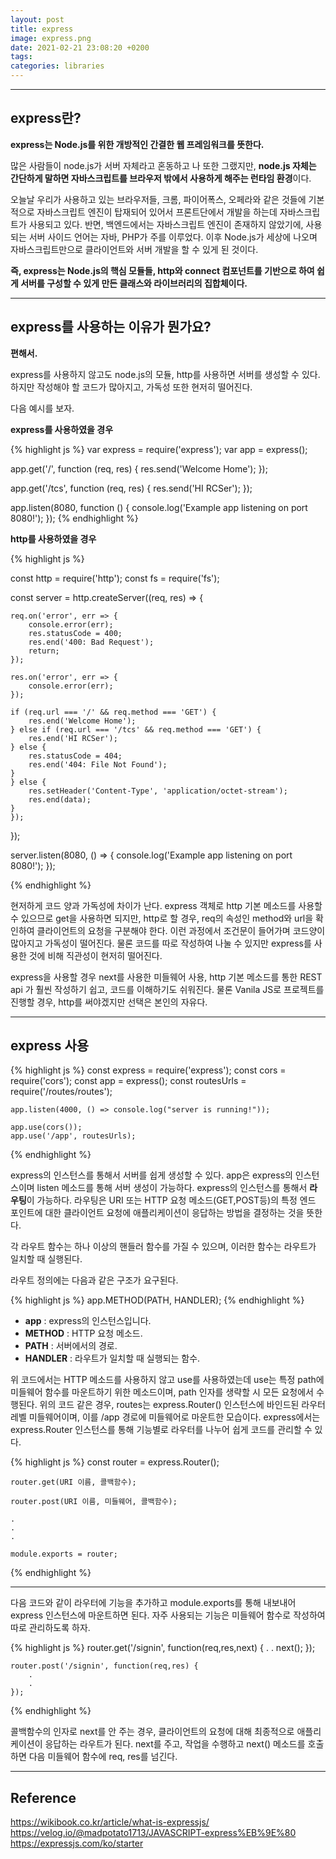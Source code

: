 ```yaml
---
layout: post
title: express
image: express.png
date: 2021-02-21 23:08:20 +0200
tags:
categories: libraries
---
```


***

## **express란?**
**express는 Node.js를 위한 개방적인 간결한 웹 프레임워크를 뜻한다.** 

많은 사람들이 node.js가 서버 자체라고 혼동하고 나 또한 그랬지만, **node.js 자체는 간단하게 말하면 자바스크립트를 브라우저 밖에서 사용하게 해주는 런타임 환경**이다.


오늘날 우리가 사용하고 있는 브라우저들, 크롬, 파이어폭스, 오페라와 같은 것들에 기본적으로 자바스크립트 엔진이 탑재되어 있어서 프론트단에서 개발을 하는데 자바스크립트가 사용되고 있다. 반면, 백엔드에서는 자바스크립트 엔진이 존재하지 않았기에, 사용되는 서버 사이드 언어는 자바, PHP가 주를 이루었다. 이후 Node.js가 세상에 나오며 자바스크립트만으로 클라이언트와 서버 개발을 할 수 있게 된 것이다.

**즉, express는 Node.js의 핵심 모듈들, http와 connect 컴포넌트를 기반으로 하여 쉽게 서버를 구성할 수 있게 만든 클래스와 라이브러리의 집합체이다.**

***
## **express를 사용하는 이유가 뭔가요?**
**편해서.**

express를 사용하지 않고도 node.js의 모듈, http를 사용하면 서버를 생성할 수 있다.  
하지만 작성해야 할 코드가 많아지고, 가독성 또한 현저히 떨어진다.

다음 예시를 보자. 

**express를 사용하였을 경우**

{% highlight js %}
var express = require('express');
var app = express();


app.get('/', function (req, res) {
    res.send('Welcome Home');
});

app.get('/tcs', function (req, res) {
    res.send('HI RCSer');
});


app.listen(8080, function () {
    console.log('Example app listening on port 8080!');
});
{% endhighlight %}

**http를 사용하였을 경우**

{% highlight js %}

const http = require('http');
const fs = require('fs');

const server = http.createServer((req, res) => {

    req.on('error', err => {
        console.error(err);
        res.statusCode = 400;
        res.end('400: Bad Request');
        return;
    });

    res.on('error', err => {
        console.error(err);
    });

    if (req.url === '/' && req.method === 'GET') {
        res.end('Welcome Home');
    } else if (req.url === '/tcs' && req.method === 'GET') {
        res.end('HI RCSer');
    } else {
        res.statusCode = 404;
        res.end('404: File Not Found');
    }
    } else {
        res.setHeader('Content-Type', 'application/octet-stream');
        res.end(data);
    }
    });

});

server.listen(8080, () => {
    console.log('Example app listening on port 8080!');
});

{% endhighlight %}

현저하게 코드 양과 가독성에 차이가 난다. express 객체로 http 기본 메소드를 사용할 수 있으므로 get을 사용하면 되지만, http로 할 경우, req의 속성인 method와 url을 확인하여 클라이언트의 요청을 구분해야 한다. 이런 과정에서 조건문이 들어가며 코드양이 많아지고 가독성이 떨어진다. 물론 코드를 따로 작성하여 나눌 수 있지만 express를 사용한 것에 비해 직관성이 현저히 떨어진다. 

express을 사용할 경우 next를 사용한 미들웨어 사용, http 기본 메소드를 통한 REST api 가 훨씬 작성하기 쉽고, 코드를 이해하기도 쉬워진다. 물론 Vanila JS로 프로젝트를 진행할 경우, http를 써야겠지만 선택은 본인의 자유다. 

***

## **express 사용**
{% highlight js %}
    const express = require('express');
    const cors = require('cors');
    const app = express();
    const routesUrls = require('/routes/routes');

    app.listen(4000, () => console.log("server is running!"));

    app.use(cors());
    app.use('/app', routesUrls);
{% endhighlight %}

express의 인스턴스를 통해서 서버를 쉽게 생성할 수 있다. app은 express의 인스턴스이며 listen 메소드를 통해 서버 생성이 가능하다.
express의 인스턴스를 통해서 **라우팅**이 가능하다. 라우팅은 URI 또는 HTTP 요청 메소드(GET,POST등)의 특정 엔드 포인트에 대한
클라이언트 요청에 애플리케이션이 응답하는 방법을 결정하는 것을 뜻한다. 

각 라우트 함수는 하나 이상의 핸들러 함수를 가질 수 있으며, 이러한 함수는 라우트가 일치할 때 실행된다.

라우트 정의에는 다음과 같은 구조가 요구된다.

{% highlight js %}
    app.METHOD(PATH, HANDLER);
{% endhighlight %}

* **app** : express의 인스턴스입니다.
* **METHOD** : HTTP 요청 메소드.
* **PATH** : 서버에서의 경로.
* **HANDLER** : 라우트가 일치할 때 실행되는 함수.

위 코드에서는 HTTP 메소드를 사용하지 않고 use를 사용하였는데 use는 특정 path에 
미들웨어 함수를 마운트하기 위한 메소드이며, path 인자를 생략할 시 모든
요청에서 수행된다. 위의 코드 같은 경우, routes는 express.Router() 인스턴스에
바인드된 라우터 레벨 미들웨어이며, 이를 /app 경로에 미들웨어로 마운트한 모습이다. 
express에서는 express.Router 인스턴스를 통해 기능별로 라우터를 나누어 쉽게 코드를 관리할 수 있다.

{% highlight js %}
    const router = express.Router();

    router.get(URI 이름, 콜백함수);

    router.post(URI 이름, 미들웨어, 콜백함수);

    .
    .
    .

    module.exports = router;

{% endhighlight %}

***

다음 코드와 같이 라우터에 기능을 추가하고 module.exports를 통해
내보내어 express 인스턴스에 마운트하면 된다. 
자주 사용되는 기능은 미들웨어 함수로 작성하여 따로 관리하도록 하자.

{% highlight js %}
    router.get('/signin', function(req,res,next) {
        .
        .
        next();
    });

    router.post('/signin', function(req,res) {
        .
        .
    });

{% endhighlight %}

콜백함수의 인자로 next를 안 주는 경우, 클라이언트의 요청에 대해 최종적으로 애플리케이션이 응답하는 라우트가 된다.
next를 주고, 작업을 수행하고 next() 메소드를 호출하면 다음 미들웨어 함수에 req, res를 넘긴다.

***

## **Reference**
https://wikibook.co.kr/article/what-is-expressjs/  
https://velog.io/@madpotato1713/JAVASCRIPT-express%EB%9E%80  
https://expressjs.com/ko/starter  



